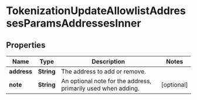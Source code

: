

# TokenizationUpdateAllowlistAddressesParamsAddressesInner


## Properties

| Name | Type | Description | Notes |
|------------ | ------------- | ------------- | -------------|
|**address** | **String** | The address to add or remove. |  |
|**note** | **String** | An optional note for the address, primarily used when adding. |  [optional] |



